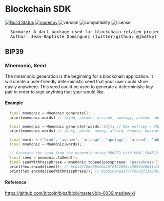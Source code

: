 # Blockchain SDK
[![Build Status](https://travis-ci.com/jbdtky/blockchain_sdk.svg?branch=master)](https://travis-ci.com/jbdtky/blockchain_sdk)
[![codecov](https://codecov.io/gh/jbdtky/blockchain_sdk/branch/master/graph/badge.svg)](https://codecov.io/gh/jbdtky/blockchain_sdk)
![version](https://img.shields.io/badge/version-0.1.0-black.svg) 
![compatibility](https://img.shields.io/badge/dart_sdk-+2.6.0-orange.svg) 
![license](https://img.shields.io/badge/license-Apache_2.0-lightgrey.svg) 

<pre>
  Summary: A dart package used for blockchain related project
  Author: Jean-Baptiste Dominguez (twitter/github: @jbdtky)
</pre>

## BIP39

### Mnemonic, Seed

The mnemonic generation is the beginning for a blockchain application. It will create a user-friendly deterministic seed that your user could store easily anywhere. This seed could be used to generate a deterministic key pair in order to sign anything that your would like.

#### Example

```dart
  final mnemonic = Mnemonic.generate();
  print(mnemonic.words) // [bind, assume, arrange, apology, around, admit, barrel, alpha, bird, basket, baby, apology]

  final mnemonic = Mnemonic.generate({words: 24}); // Max entropy = 256
  print(mnemonic.words) // [busy, abuse, among, afraid, bronze, business, adult, awkward, advance, advance, aisle, bench, build, adapt, black, brand, all, bottom, badge, already, ball, burden, alarm, bag]

  final words = ['bind', 'assume', 'arrange', 'apology', 'around', 'admit', 'barrel', 'alpha', 'bird', 'basket', 'baby', 'apology'];
  final mnemonic = Mnemonic(words);

  // Generate the seed from the mnemonic using PBKDF2 with HMAC-SHA512 + 2048 iteration + 64 derivation key length in byte
  final seed = mnemonic.toSeed();
  final seedWithPassphrase = mnemonic.toSeed(passphrase: 'passphrase');
  print(hex.encode(seed)); // bcd46f78ee88e56a30fe102095ce3999d48631afbf32df302af39b98e7047d77174541eb3d44a717dd2824fdda1218d12f86e5d8ab1d54a131db206bbb64d959
  print(hex.encode(seedWithPassphrase)); // 886010b4aa1f7c70001f23a586ab0ab7db189dce6748f0b57d7d08059052e9ffa336c834002b3934cc03fdfac1143fa931b01531980a93a27a181d72e60577eb
```

#### Reference
https://github.com/bitcoin/bips/blob/master/bip-0039.mediawiki